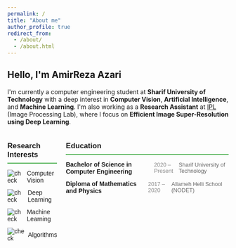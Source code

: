 ```yaml
---
permalink: /
title: "About me"
author_profile: true
redirect_from: 
  - /about/
  - /about.html
---
```


## Hello, I'm AmirReza Azari

I'm currently a computer engineering student at **Sharif University of Technology** with a deep interest in **Computer Vision**, **Artificial Intelligence**, and **Machine Learning**. I'm also working as a **Research Assistant** at [IPL](http://ipl.ce.sharif.edu/) (Image Processing Lab), where I focus on **Efficient Image Super-Resolution using Deep Learning**.

<div class="about-section">
    <div class="column">
        <h2>Research Interests</h2>
        <ul>
          <li><img src="https://img.icons8.com/ios-filled/20/4CAF50/checkmark.png" alt="check"> Computer Vision</li>
          <li><img src="https://img.icons8.com/ios-filled/20/4CAF50/checkmark.png" alt="check"> Deep Learning</li>
          <li><img src="https://img.icons8.com/ios-filled/20/4CAF50/checkmark.png" alt="check"> Machine Learning</li>
          <li><img src="https://img.icons8.com/ios-filled/20/4CAF50/checkmark.png" alt="check"> Algorithms</li>
        </ul>
    </div>
    <div class="column">
        <h2>Education</h2>
        <ul>
            <li>
                <strong>Bachelor of Science in Computer Engineering</strong> <br>
                <span class="info">2020 – Present</span> <br>
                <span class="institution">Sharif University of Technology</span>
            </li>
            <li>
                <strong>Diploma of Mathematics and Physics</strong> <br>
                <span class="info">2017 – 2020</span> <br>
                <span class="institution">Allameh Helli School (NODET)</span>
            </li>
        </ul>
    </div>
</div>

<style>
  /* Main layout */
  .about-section {
    display: flex;
    gap: 20px;
    font-family: Arial, sans-serif;
  }
  .column {
    flex: 1;
  }

  /* Section titles */
  .about-section h2 {
    border-bottom: 2px solid #4CAF50;
    padding-bottom: 8px;
    font-size: 1.2em;
  }

  /* Lists and list items */
  .about-section ul {
    list-style-type: none;
    padding: 0;
  }
  .about-section li {
    display: flex;
    align-items: center;
    margin-bottom: 12px;
    font-size: 1em;
    transition: background-color 0.3s ease, padding 0.3s ease;
  }
  .about-section li:hover {
    background-color: #f0f0f0;
    padding-left: 5px;
    border-radius: 5px;
  }

  /* Checkmark icons */
  .about-section img {
    margin-right: 8px;
    transition: transform 0.3s ease;
  }
  .about-section li:hover img {
    transform: scale(1.1);
  }

  /* Education info */
  .info, .institution {
    font-size: 0.9em;
  }
  .info {
    color: #888;
  }
  .institution {
    color: #666;
  }

  /* Typography */
  strong {
    font-weight: bold;
  }
</style>
